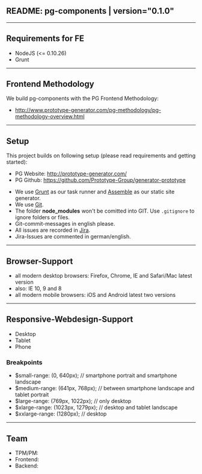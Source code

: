 ## README: pg-components | version="0.1.0"

---------------------------------------------------
## Requirements for FE

* NodeJS (<= 0.10.26)
* Grunt

---------------------------------------------------
## Frontend Methodology

We build pg-components with the PG Frontend Methodology: 
* http://www.prototype-generator.com/pg-methodology/pg-methodology-overview.html

---------------------------------------------------
## Setup

This project builds on following setup (please read requirements and getting started):

* PG Website: http://prototype-generator.com/
* PG Github: https://github.com/Prototype-Group/generator-prototype

- We use [Grunt](http://gruntjs.com/) as our task runner and [Assemble](http://assemble.io/) as our static site generator.
- We use [Git](#).
- The folder __node_modules__ won't be comitted into GIT. Use ```.gitignore``` to ignore folders or files.
- Git-commit-messages in english please.
- All issues are recorded in [Jira](#).
- Jira-Issues are commented in german/english.

---------------------------------------------------
## Browser-Support

- all modern desktop browsers: Firefox, Chrome, IE and Safari/Mac latest version
- also: IE 10, 9 and 8
- all modern mobile browsers: iOS and Android latest two versions

---------------------------------------------------
## Responsive-Webdesign-Support

- Desktop
- Tablet
- Phone

### Breakpoints
- $small-range: (0, 640px); // smartphone portrait and smartphone landscape
- $medium-range: (641px, 768px); // between smartphone landscape and tablet portrait
- $large-range: (769px, 1022px); // only desktop
- $xlarge-range: (1023px, 1279px); // desktop and tablet landscape
- $xxlarge-range: (1280px); // desktop

---------------------------------------------------
## Team

- TPM/PM:
- Frontend:
- Backend: